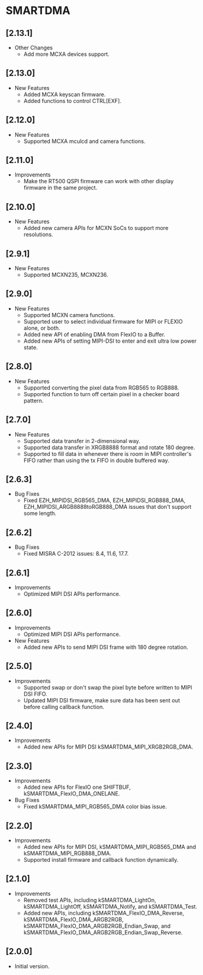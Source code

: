 # SMARTDMA

## [2.13.1]

- Other Changes
  - Add more MCXA devices support.

## [2.13.0]

- New Features
  - Added MCXA keyscan firmware.
  - Added functions to control CTRL[EXF].

## [2.12.0]

- New Features
  - Supported MCXA mculcd and camera functions.

## [2.11.0]

- Improvements
  - Make the RT500 QSPI firmware can work with other display firmware in
    the same project.

## [2.10.0]

- New Features
  - Added new camera APIs for MCXN SoCs to support more resolutions.

## [2.9.1]

- New Features
  - Supported MCXN235, MCXN236.

## [2.9.0]

- New Features
  - Supported MCXN camera functions.
  - Supported user to select individual firmware for MIPI or FLEXIO alone, or both.
  - Added new API of enabling DMA from FlexIO to a Buffer.
  - Added new APIs of setting MIPI-DSI to enter and exit ultra low power state.

## [2.8.0]

- New Features
  - Supported converting the pixel data from RGB565 to RGB888.
  - Supported function to turn off certain pixel in a checker board pattern.

## [2.7.0]

- New Features
  - Supported data transfer in 2-dimensional way.
  - Supported data transfer in XRGB8888 format and rotate 180 degree.
  - Supported to fill data in whenever there is room in MIPI controller's FIFO rather than
    using the tx FIFO in double buffered way.

## [2.6.3]

- Bug Fixes
  - Fixed EZH_MIPIDSI_RGB565_DMA, EZH_MIPIDSI_RGB888_DMA, EZH_MIPIDSI_ARGB8888toRGB888_DMA
    issues that don't support some length.

## [2.6.2]

- Bug Fixes
  - Fixed MISRA C-2012 issues: 8.4, 11.6, 17.7.

## [2.6.1]

- Improvements
  - Optimized MIPI DSI APIs performance.

## [2.6.0]

- Improvements
  - Optimized MIPI DSI APIs performance.
- New Features
  - Added new APIs to send MIPI DSI frame with 180 degree rotation.

## [2.5.0]

- Improvements
  - Supported swap or don't swap the pixel byte before written to MIPI DSI FIFO.
  - Updated MIPI DSI firmware, make sure data has been sent out before calling
    callback function.

## [2.4.0]

- Improvements
  - Added new APIs for MIPI DSI kSMARTDMA_MIPI_XRGB2RGB_DMA.

## [2.3.0]

- Improvements
  - Added new APIs for FlexIO one SHIFTBUF, kSMARTDMA_FlexIO_DMA_ONELANE.
- Bug Fixes
  - Fixed kSMARTDMA_MIPI_RGB565_DMA color bias issue.

## [2.2.0]

- Improvements
  - Added new APIs for MIPI DSI, kSMARTDMA_MIPI_RGB565_DMA and kSMARTDMA_MIPI_RGB888_DMA.
  - Supported install firmware and callback function dynamically.

## [2.1.0]

- Improvements
  - Removed test APIs, including kSMARTDMA_LightOn, kSMARTDMA_LightOff,
    kSMARTDMA_Notify, and kSMARTDMA_Test.
  - Added new APIs, including kSMARTDMA_FlexIO_DMA_Reverse, kSMARTDMA_FlexIO_DMA_ARGB2RGB,
    kSMARTDMA_FlexIO_DMA_ARGB2RGB_Endian_Swap, and kSMARTDMA_FlexIO_DMA_ARGB2RGB_Endian_Swap_Reverse.

## [2.0.0]

- Initial version.
